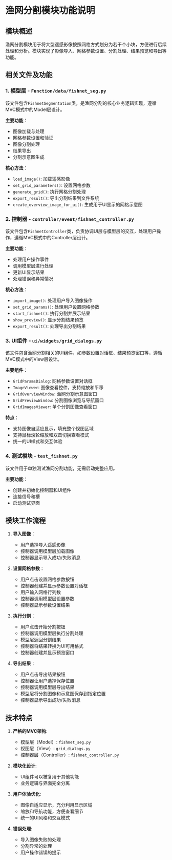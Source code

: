 # 渔网分割模块功能说明

## 模块概述

渔网分割模块用于将大型遥感影像按照网格方式划分为若干个小块，方便进行后续处理和分析。模块实现了影像导入、网格参数设置、分割处理、结果预览和导出等功能。

## 相关文件及功能

### 1. 模型层 - `Function/data/fishnet_seg.py`

该文件包含`FishnetSegmentation`类，是渔网分割的核心业务逻辑实现，遵循MVC模式中的Model层设计。

**主要功能**：
- 图像加载与处理
- 网格参数设置和验证
- 图像分割处理
- 结果导出
- 分割示意图生成

**核心方法**：
- `load_image()`: 加载遥感影像
- `set_grid_parameters()`: 设置网格参数
- `generate_grid()`: 执行网格分割处理
- `export_result()`: 导出分割结果到文件系统
- `create_overview_image_for_ui()`: 生成用于UI显示的网格示意图

### 2. 控制器 - `controller/event/fishnet_controller.py`

该文件包含`FishnetController`类，负责协调UI层与模型层的交互，处理用户操作，遵循MVC模式中的Controller层设计。

**主要功能**：
- 处理用户操作事件
- 调用模型层进行处理
- 更新UI显示结果
- 处理错误和异常情况

**核心方法**：
- `import_image()`: 处理用户导入图像操作
- `set_grid_params()`: 处理用户设置网格参数
- `start_fishnet()`: 执行分割并展示结果
- `show_preview()`: 显示分割结果预览
- `export_result()`: 处理导出分割结果

### 3. UI组件 - `ui/widgets/grid_dialogs.py`

该文件包含渔网分割相关的UI组件，如参数设置对话框、结果预览窗口等，遵循MVC模式中的View层设计。

**主要组件**：
- `GridParamsDialog`: 网格参数设置对话框
- `ImageViewer`: 图像查看控件，支持缩放和平移
- `GridOverviewWindow`: 渔网分割示意图窗口
- `GridPreviewWindow`: 分割图像浏览与导航窗口
- `GridImagesViewer`: 单个分割图像查看窗口

**特点**：
- 支持图像自适应显示，填充整个视图区域
- 支持鼠标滚轮缩放和双击切换查看模式
- 统一的UI样式和交互体验

### 4. 测试模块 - `test_fishnet.py`

该文件用于单独测试渔网分割功能，无需启动完整应用。

**主要功能**：
- 创建并初始化控制器和UI组件
- 连接信号和槽
- 启动测试界面

## 模块工作流程

1. **导入图像**：
   - 用户选择导入遥感影像
   - 控制器调用模型层加载图像
   - 控制器显示导入成功/失败消息

2. **设置网格参数**：
   - 用户点击设置网格参数按钮
   - 控制器创建并显示参数设置对话框
   - 用户输入网格行列数
   - 控制器调用模型层设置参数
   - 控制器显示参数设置结果

3. **执行分割**：
   - 用户点击开始分割按钮
   - 控制器调用模型层执行分割处理
   - 模型层返回分割结果
   - 控制器将结果转换为UI可用格式
   - 控制器创建并显示预览窗口

4. **导出结果**：
   - 用户点击导出结果按钮
   - 控制器让用户选择保存位置
   - 控制器调用模型层导出结果
   - 模型层将分割图像和示意图保存到指定位置
   - 控制器显示导出成功/失败消息

## 技术特点

1. **严格的MVC架构**:
   - 模型层（Model）: `fishnet_seg.py`
   - 视图层（View）: `grid_dialogs.py`
   - 控制器层（Controller）: `fishnet_controller.py`

2. **模块化设计**:
   - UI组件可以被复用于其他功能
   - 业务逻辑与界面完全分离

3. **用户体验优化**:
   - 图像自适应显示，充分利用显示区域
   - 缩放和导航功能，方便查看细节
   - 统一的UI风格和交互模式

4. **错误处理**:
   - 导入图像失败的处理
   - 分割异常的处理
   - 用户操作错误的提示 